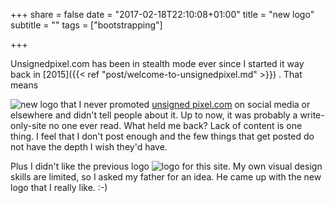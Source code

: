 +++
share = false
date = "2017-02-18T22:10:08+01:00"
title = "new logo"
subtitle = ""
tags = ["bootstrapping"]

+++
 
Unsignedpixel.com has been in stealth mode ever since I started it way back in [2015]({{< ref  "post/welcome-to-unsignedpixel.md" >}}) . That means <!--more-->

![new logo][image-1] that I never promoted [unsigned pixel.com][1] on social media or elsewhere and didn't tell people about it. Up to now, it was probably a write-only-site no one ever read. 
What held me back? Lack of content is one thing. I feel that I don't post enough and the few things that get posted do not have the depth I wish they'd have. 

Plus I didn't like the previous logo ![logo][image-2] for this site. My own visual design skills are limited, so I asked my father for an idea. He came up with the new logo that I really like. :-)


[1]:	https://unsignedpixel.com

[image-1]:	/images/unsigned_06.svg "new logo"
[image-2]:	/images/old_logo.svg "old logo"